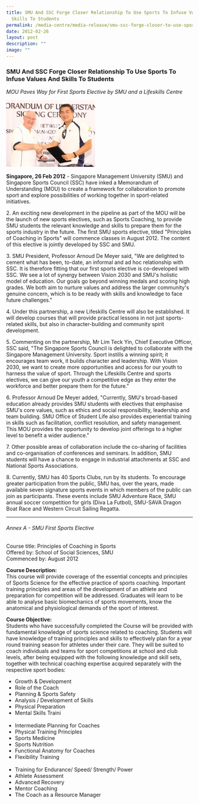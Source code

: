 ```yaml
---
title: SMU And SSC Forge Closer Relationship To Use Sports To Infuse Values And
  Skills To Students
permalink: /media-centre/media-release/smu-ssc-forge-closer-to-use-sports-infuse-values-skills-to-students/
date: 2012-02-26
layout: post
description: ""
image: ""
---
```

### **SMU And SSC Forge Closer Relationship To Use Sports To Infuse Values And Skills To Students**

_MOU Paves Way for First Sports Elective by SMU and a Lifeskills Centre_

![](/images/Media%20Centre/Media%20Release/2012/Feb/SMUANDSSCFORGECLOSERRELATIONSHIPTOUSESPORTSTOINFUSEVALUESANDSKILLSTOSTUDENTSMainPar0028Imagegif.gif)
	
**Singapore, 26 Feb 2012** - Singapore Management University (SMU) and Singapore Sports Council (SSC) have inked a Memorandum of Understanding (MOU) to create a framework for collaboration to promote sport and explore possibilities of working together in sport-related initiatives.

2\. An exciting new development in the pipeline as part of the MOU will be the launch of new sports electives, such as Sports Coaching, to provide SMU students the relevant knowledge and skills to prepare them for the sports industry in the future. The first SMU sports elective, titled "Principles of Coaching in Sports" will commence classes in August 2012. The content of this elective is jointly developed by SSC and SMU.

3\. SMU President, Professor Arnoud De Meyer said, "We are delighted to cement what has been, to-date, an informal and ad hoc relationship with SSC. It is therefore fitting that our first sports elective is co-developed with SSC. We see a lot of synergy between Vision 2030 and SMU's holistic model of education. Our goals go beyond winning medals and scoring high grades. We both aim to nurture values and address the larger community's genuine concern, which is to be ready with skills and knowledge to face future challenges."

4\. Under this partnership, a new Lifeskills Centre will also be established. It will develop courses that will provide practical lessons in not just sports-related skills, but also in character-building and community spirit development.

5\. Commenting on the partnership, Mr Lim Teck Yin, Chief Executive Officer, SSC said, "The Singapore Sports Council is delighted to collaborate with the Singapore Management University. Sport instills a winning spirit; it encourages team work, it builds character and leadership. With Vision 2030, we want to create more opportunities and access for our youth to harness the value of sport. Through the Lifeskills Centre and sports electives, we can give our youth a competitive edge as they enter the workforce and better prepare them for the future."

6\. Professor Arnoud De Meyer added, "Currently, SMU's broad-based education already provides SMU students with electives that emphasise SMU's core values, such as ethics and social responsibility, leadership and team building. SMU Office of Student Life also provides experiential training in skills such as facilitation, conflict resolution, and safety management. This MOU provides the opportunity to develop joint offerings to a higher level to benefit a wider audience."

7\. Other possible areas of collaboration include the co-sharing of facilities and co-organisation of conferences and seminars. In addition, SMU students will have a chance to engage in industrial attachments at SSC and National Sports Associations.

8\. Currently, SMU has 40 Sports Clubs, run by its students. To encourage greater participation from the public, SMU has, over the years, made available seven signature sports events in which members of the public can join as participants. These events include SMU Adventure Race, SMU annual soccer competition for girls (Diva La Futbol), SMU-SAVA Dragon Boat Race and Western Circuit Sailing Regatta.

---

###### Annex A - SMU First Sports Elective

Course title: Principles of Coaching in Sports<br>
Offered by: School of Social Sciences, SMU<br>
Commenced by: August 2012<br>

**Course Description:**
<br>
This course will provide coverage of the essential concepts and principles of Sports Science for the effective practice of sports coaching. Important training principles and areas of the development of an athlete and preparation for competition will be addressed. Graduates will learn to be able to analyse basic biomechanics of sports movements, know the anatomical and physiological demands of the sport of interest.

**Course Objective:**
<br>
Students who have successfully completed the Course will be provided with fundamental knowledge of sports science related to coaching. Students will have knowledge of training principles and skills to effectively plan for a year round training season for athletes under their care. They will be suited to coach individuals and teams for sport competitions at school and club levels, after being equipped with the following knowledge and skill sets, together with technical coaching expertise acquired separately with the respective sport bodies:

- Growth & Development
- Role of the Coach
- Planning & Sports Safety
- Analysis / Development of Skills
- Physical Preparation
- Mental Skills Traini
<br><br>
- Intermediate Planning for Coaches
- Physical Training Principles
- Sports Medicine
- Sports Nutrition
- Functional Anatomy for Coaches
- Flexibility Training
<br><br>
- Training for Endurance/ Speed/ Strength/ Power
- Athlete Assessment
- Advanced Recovery
- Mentor Coaching
- The Coach as a Resource Manager